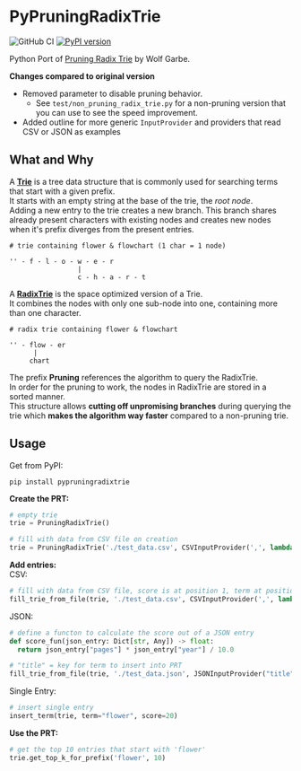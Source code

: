 # PyPruningRadixTrie
![GitHub CI](https://github.com/otto-de/PyPruningRadixTrie/actions/workflows/pipeline.yml/badge.svg)
[![PyPI version](https://badge.fury.io/py/pypruningradixtrie.svg)](https://badge.fury.io/py/pypruningradixtrie)

Python Port of [Pruning Radix Trie](https://github.com/wolfgarbe/PruningRadixTrie) by Wolf Garbe.

**Changes compared to original version**
* Removed parameter to disable pruning behavior.
  * See `test/non_pruning_radix_trie.py` for a non-pruning version that you can use to see the speed improvement.
* Added outline for more generic `InputProvider` and providers that read CSV or JSON as examples


## What and Why

A [**Trie**](https://en.wikipedia.org/wiki/Trie) is a tree data structure that is commonly used for searching terms
that start with a given prefix.  
It starts with an empty string at the base of the trie, the _root node_.        
Adding a new entry to the trie creates a new branch. This branch shares already present characters with existing nodes
and creates new nodes when it's prefix diverges from the present entries.
```text
# trie containing flower & flowchart (1 char = 1 node)

'' - f - l - o - w - e - r
                 |
                 c - h - a - r - t
```

A [**RadixTrie**](https://en.wikipedia.org/wiki/Radix_tree) is the space optimized version of a Trie.   
It combines the nodes with only one sub-node into one, containing more than one character.

```text
# radix trie containing flower & flowchart

'' - flow - er
      |
     chart
```

The prefix **Pruning** references the algorithm to query the RadixTrie.   
In order for the pruning to work, the nodes in RadixTrie are stored in a sorted manner.     
This structure allows **cutting off unpromising branches** during querying the trie which **makes the algorithm way faster**
compared to a non-pruning trie.


## Usage

Get from PyPI:
```shell
pip install pypruningradixtrie
```

**Create the PRT:**
```python
# empty trie
trie = PruningRadixTrie()

# fill with data from CSV file on creation
trie = PruningRadixTrie('./test_data.csv', CSVInputProvider(',', lambda x: float(x[1])))
```

**Add entries:**    
CSV:
```python
# fill with data from CSV file, score is at position 1, term at position 0
fill_trie_from_file(trie, './test_data.csv', CSVInputProvider(',', lambda x: float(x[1]), 0))
```

JSON:
```python
# define a functon to calculate the score out of a JSON entry
def score_fun(json_entry: Dict[str, Any]) -> float:
  return json_entry["pages"] * json_entry["year"] / 10.0

# "title" = key for term to insert into PRT
fill_trie_from_file(trie, './test_data.json', JSONInputProvider("title", score_fun))
```

Single Entry:
```python
# insert single entry
insert_term(trie, term="flower", score=20)
```

**Use the PRT:**
```python
# get the top 10 entries that start with 'flower'
trie.get_top_k_for_prefix('flower', 10)
```
